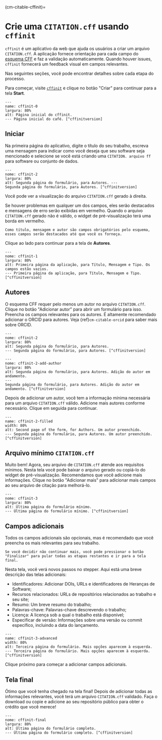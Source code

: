 (cm-citable-cffinit)=
# Crie uma `CITATION.cff` usando `cffinit`

`cffinit` é um aplicativo da web que ajuda os usuários a criar um arquivo `CITATION.cff`. A aplicação fornece orientação para cada campo do [esquema CFF](https://github.com/citation-file-format/citation-file-format/blob/main/schema-guide.md) e faz a validação automaticamente. Quando houver issues, `cffinit` fornecerá um feedback visual em campos relevantes.

Nas seguintes seções, você pode encontrar detalhes sobre cada etapa do processo.

Para começar, visite [`cffinit`](https://citation-file-format.github.io/cff-initializer-javascript/) e clique no botão "Criar" para continuar para a tela **Start**.

```{figure} ../../figures/gifs/cffinit-0.gif
---
name: cffinit-0
largura: 80%
alt: Página inicial do cffinit.
--- Página inicial do café. [^cffinitversion]
```

## Iniciar

Na primeira página do aplicativo, digite o título do seu trabalho, escreva uma mensagem para indicar como você deseja que seu software seja mencionado e selecione se você está criando uma `CITATION. arquivo ff` para software ou conjunto de dados.

```{figure} ../../figures/gifs/cffinit-1.gif
---
nome: cffinit-2
largura: 80%
alt: Segunda página do formulário, para Autores. ---
Segunda página do formulário, para Autores. [^cffinitversion]
```

Você pode ver a visualização do arquivo `CITATION.cff` gerado à direita.

Se houver problemas em qualquer um dos campos, eles serão destacados e mensagens de erro serão exibidas em vermelho. Quando o arquivo `CITATION.cff` gerado não é válido, o widget de pré-visualização terá uma borda em vermelho.

```{note}
Como título, mensagem e autor são campos obrigatórios pelo esquema, esses campos serão destacados até que você os forneça.
```

Clique ao lado para continuar para a tela de **Autores**.

```{figure} ../../figures/gifs/cffinit-1-filled.gif
---
nome: cffinit-1
largura: 80%
alt: Primeira página da aplicação, para Título, Mensagem e Tipo. Os campos estão vazios.
--- Primeira página da aplicação, para Título, Mensagem e Tipo. [^cffinitversion]
```

## Autores

O esquema CFF requer pelo menos um autor no arquivo `CITATION.cff`. Clique no botão "Adicionar autor" para abrir um formulário para isso. Preencha os campos relevantes para os autores. É altamente recomendado adicionar o ORCID para autores. Veja {ref}`cm-citable-orcid` para saber mais sobre ORCID.

```{figure} ../../figures/gifs/cffinit-2.gif
---
nome: cffinit-2
largura: 80%
alt: Segunda página do formulário, para Autores.
--- Segunda página do formulário, para Autores. [^cffinitversion]
```

```{figure} ../../figures/gifs/cffinit-2-add-author.gif
---
nome: cffinit-2-add-author
largura: 80%
alt: Segunda página do formulário, para Autores. Adição do autor em andamento.
---
Segunda página do formulário, para Autores. Adição do autor em andamento. [^cffinitversion]
```

Depois de adicionar um autor, você tem a informação mínima necessária para um arquivo `CITATION.cff` válido. Adicione mais autores conforme necessário. Clique em seguida para continuar.

```{figure} ../../figures/gifs/cffinit-2-filled.gif
---
name: cffinit-2-filled
width: 80%
alt: Second page of the form, for Authors. Um autor preenchido.
--- Segunda página do formulário, para Autores. Um autor preenchido. [^cffinitversion]
```

## Arquivo mínimo `CITATION.cff`

Muito bem! Agora, seu arquivo de `CITATION.cff` atende aos requisitos mínimos. Nesta tela você pode baixar o arquivo gerado ou copiá-lo do widget de pré-visualização. Recomendamos que você adicione mais informações. Clique no botão "Adicionar mais" para adicionar mais campos ao seu arquivo de citação para melhorá-lo.

```{figure} ../../figures/gifs/cffinit-3.gif
---
nome: cffinit-3
largura: 80%
alt: Última página do formulário mínimo.
--- Última página do formulário mínimo. [^cffinitversion]
```

## Campos adicionais

Todos os campos adicionais são opcionais, mas é recomendado que você preencha os mais relevantes para seu trabalho.

```{note}
Se você decidir não continuar mais, você pode pressionar o botão "Finalizar" para pular todas as etapas restantes e ir para a tela final.
```

Nesta tela, você verá novos passos no stepper. Aqui está uma breve descrição das telas adicionais:
- Identificadores: Adicionar DOIs, URLs e identificadores de Heranças de Software;
- Recursos relacionados: URLs de repositórios relacionados ao trabalho e seu site;
- Resumo: Um breve resumo do trabalho;
- Palavras-chave: Palavras-chave descrevendo o trabalho;
- Licença: A licença sob a qual o trabalho está disponível;
- Especificar de versão: Informações sobre uma versão ou commit específico, incluindo a data do lançamento.

```{figure} ../../figures/gifs/cffinit-3-advanced.gif
---
name: cffinit-3-advanced
width: 80%
alt: Terceira página do formulário. Mais opções aparecem à esquerda.
--- Terceira página do formulário. Mais opções aparecem à esquerda. [^cffinitversion]
```

Clique próximo para começar a adicionar campos adicionais.

## Tela final

Ótimo que você tenha chegado na tela final! Depois de adicionar todas as informações relevantes, você terá um arquivo `CITATION.cff` validado. Faça o download ou copie e adicione ao seu repositório público para obter o crédito que você merece!

```{figure} ../../figures/gifs/cffinit-final.gif
---
nome: cffinit-final
largura: 80%
alt: Última página do formulário completo.
--- Última página do formulário completo. [^cffinitversion]
```
